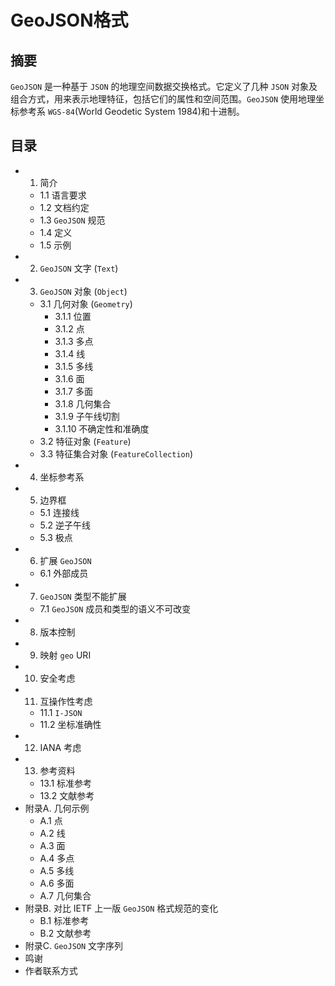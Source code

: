 # GeoJSON格式

## 摘要

`GeoJSON` 是一种基于 `JSON` 的地理空间数据交换格式。它定义了几种 `JSON` 对象及组合方式，用来表示地理特征，包括它们的属性和空间范围。`GeoJSON` 使用地理坐标参考系 `WGS-84`(World Geodetic
System 1984)和十进制。

## 目录

* 1. 简介
    * 1.1 语言要求
    * 1.2 文档约定
    * 1.3 `GeoJSON` 规范
    * 1.4 定义
    * 1.5 示例
* 2. `GeoJSON` 文字 (`Text`)
* 3. `GeoJSON` 对象 (`Object`)
    * 3.1 几何对象 (`Geometry`)
        * 3.1.1 位置
        * 3.1.2 点
        * 3.1.3 多点
        * 3.1.4 线
        * 3.1.5 多线
        * 3.1.6 面
        * 3.1.7 多面
        * 3.1.8 几何集合
        * 3.1.9 子午线切割
        * 3.1.10 不确定性和准确度
    * 3.2 特征对象 (`Feature`)
    * 3.3 特征集合对象 (`FeatureCollection`)
* 4. 坐标参考系
* 5. 边界框
    * 5.1 连接线
    * 5.2 逆子午线
    * 5.3 极点
* 6. 扩展 `GeoJSON`
    * 6.1 外部成员
* 7. `GeoJSON` 类型不能扩展
    * 7.1 `GeoJSON` 成员和类型的语义不可改变
* 8. 版本控制
* 9. 映射 `geo` URI
* 10. 安全考虑
* 11. 互操作性考虑
    * 11.1 `I-JSON`
    * 11.2 坐标准确性
* 12. IANA 考虑
* 13. 参考资料
    * 13.1 标准参考
    * 13.2 文献参考
* 附录A. 几何示例
    * A.1 点
    * A.2 线
    * A.3 面
    * A.4 多点
    * A.5 多线
    * A.6 多面
    * A.7 几何集合
* 附录B. 对比 IETF 上一版 `GeoJSON` 格式规范的变化
    * B.1 标准参考
    * B.2 文献参考
* 附录C. `GeoJSON` 文字序列
* 鸣谢
* 作者联系方式
